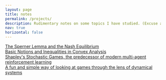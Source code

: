 ```yaml
---
layout: page
title: notes
permalink: /projects/
description: Rudimentary notes on some topics I have studied. (Excuse any errata and maybe let me know through an email 🙂 )
nav: true
horizontal: false
---
```


<a href="{{ site.baseurl }}/assets/pdf/NashEquilibrium.pdf">The Sperner Lemma and the Nash Equilibrium</a>
<br>
<a href="{{ site.baseurl }}/assets/pdf/IntroConvexAnalysis.pdf">Basic Notions and Inequalities in Convex Analysis</a>
<br>
<a href="{{ site.baseurl }}/assets/pdf/ShapleyStochasticGames.pdf">Shapley's Stochastic Games, the predecessor of modern multi-agent reinforcement learning</a>
<br>
<a href="{{ site.baseurl }}/assets/pdf/DynamicalSystems&Games.pdf">A fun and simple way of looking at games through the lens of dynamical systems</a>
